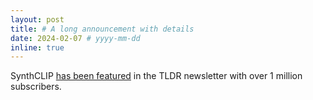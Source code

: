 ```yaml
---
layout: post
title: # A long announcement with details
date: 2024-02-07 # yyyy-mm-dd
inline: true
---
```


SynthCLIP [has been featured](https://actions.tldrnewsletter.com/web-version?ep=1&lc=e818ae92-999d-11ee-a2f2-01fa339a07aa&p=5470c1da-c59d-11ee-85a6-d92706d36a5f&pt=campaign&t=1707315962&s=4586e6a094085955c0463173be84d5e1e6626da9a069ea66ea8035baa6610d62) in the TLDR newsletter with over 1 million subscribers.
